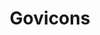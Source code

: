 ---
codehost: https://github.com/https://github.com/540co/govicons
logohandle: goviconsio
sort: govicons
title: Govicons
website: http://govicons.io/
---